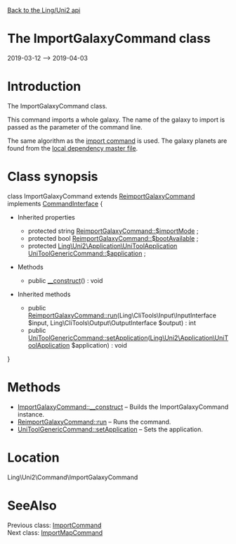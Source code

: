 [Back to the Ling/Uni2 api](https://github.com/lingtalfi/Uni2/blob/master/doc/api/Ling/Uni2.md)



The ImportGalaxyCommand class
================
2019-03-12 --> 2019-04-03






Introduction
============

The ImportGalaxyCommand class.

This command imports a whole galaxy.
The name of the galaxy to import is passed as the parameter of the command line.

The same algorithm as the [import command](https://github.com/lingtalfi/Uni2/blob/master/doc/api/Ling/Uni2/Command/ImportCommand.md) is used.
The galaxy planets are found from the [local dependency master file](https://github.com/lingtalfi/Uni2/blob/master/README.md#the-dependency-master-file).



Class synopsis
==============


class <span class="pl-k">ImportGalaxyCommand</span> extends [ReimportGalaxyCommand](https://github.com/lingtalfi/Uni2/blob/master/doc/api/Ling/Uni2/Command/ReimportGalaxyCommand.md) implements [CommandInterface](https://github.com/lingtalfi/CliTools/blob/master/doc/api/Ling/CliTools/Command/CommandInterface.md) {

- Inherited properties
    - protected string [ReimportGalaxyCommand::$importMode](#property-importMode) ;
    - protected bool [ReimportGalaxyCommand::$bootAvailable](#property-bootAvailable) ;
    - protected [Ling\Uni2\Application\UniToolApplication](https://github.com/lingtalfi/Uni2/blob/master/doc/api/Ling/Uni2/Application/UniToolApplication.md) [UniToolGenericCommand::$application](#property-application) ;

- Methods
    - public [__construct](https://github.com/lingtalfi/Uni2/blob/master/doc/api/Ling/Uni2/Command/ImportGalaxyCommand/__construct.md)() : void

- Inherited methods
    - public [ReimportGalaxyCommand::run](https://github.com/lingtalfi/Uni2/blob/master/doc/api/Ling/Uni2/Command/ReimportGalaxyCommand/run.md)(Ling\CliTools\Input\InputInterface $input, Ling\CliTools\Output\OutputInterface $output) : int
    - public [UniToolGenericCommand::setApplication](https://github.com/lingtalfi/Uni2/blob/master/doc/api/Ling/Uni2/Command/UniToolGenericCommand/setApplication.md)([Ling\Uni2\Application\UniToolApplication](https://github.com/lingtalfi/Uni2/blob/master/doc/api/Ling/Uni2/Application/UniToolApplication.md) $application) : void

}






Methods
==============

- [ImportGalaxyCommand::__construct](https://github.com/lingtalfi/Uni2/blob/master/doc/api/Ling/Uni2/Command/ImportGalaxyCommand/__construct.md) &ndash; Builds the ImportGalaxyCommand instance.
- [ReimportGalaxyCommand::run](https://github.com/lingtalfi/Uni2/blob/master/doc/api/Ling/Uni2/Command/ReimportGalaxyCommand/run.md) &ndash; Runs the command.
- [UniToolGenericCommand::setApplication](https://github.com/lingtalfi/Uni2/blob/master/doc/api/Ling/Uni2/Command/UniToolGenericCommand/setApplication.md) &ndash; Sets the application.





Location
=============
Ling\Uni2\Command\ImportGalaxyCommand


SeeAlso
==============
Previous class: [ImportCommand](https://github.com/lingtalfi/Uni2/blob/master/doc/api/Ling/Uni2/Command/ImportCommand.md)<br>Next class: [ImportMapCommand](https://github.com/lingtalfi/Uni2/blob/master/doc/api/Ling/Uni2/Command/ImportMapCommand.md)<br>
